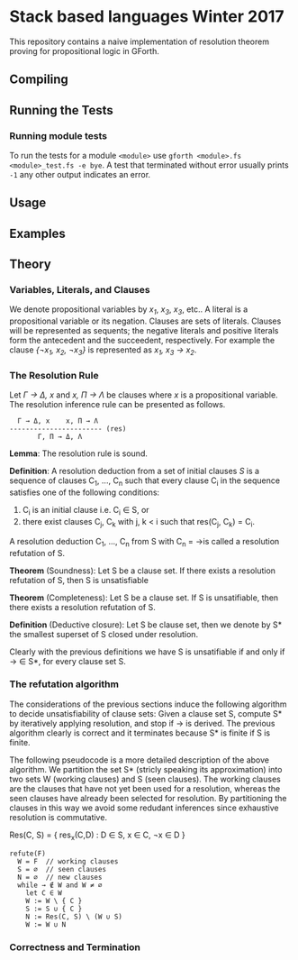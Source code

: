 
# Stack based languages Winter 2017

This repository contains a naive implementation of resolution theorem proving for propositional logic in GForth.

## Compiling

## Running the Tests

### Running module tests

To run the tests for a module `<module>` use ```gforth <module>.fs <module>_test.fs -e bye```.
A test that terminated without error usually prints `-1` any other output indicates an error.

## Usage

## Examples

## Theory   

### Variables, Literals, and Clauses

We denote propositional variables by *x<sub>1</sub>*, *x<sub>3</sub>*,  *x<sub>3</sub>*, etc.. A literal is a propositional variable or its negation. Clauses are sets of literals. Clauses will be represented as sequents; the negative literals and positive literals form the antecedent and the succeedent, respectively. For example the clause *{¬x<sub>1</sub>, x<sub>2</sub>, ¬x<sub>3</sub>}* is represented as *x<sub>1</sub>, x<sub>3</sub> → x<sub>2</sub>*.

### The Resolution Rule

Let *Γ → Δ, x* and *x, Π → Λ* be clauses where *x* is a propositional variable. The resolution inference rule can be presented as follows.

```
  Γ → Δ, x    x, Π → Λ
----------------------- (res)
       Γ, Π → Δ, Λ
```

**Lemma**: The resolution rule is sound.

**Definition**: A resolution deduction from a set of initial clauses *S* is a sequence of clauses C<sub>1</sub>, ..., C<sub>n</sub> such that every clause C<sub>i</sub> in the sequence satisfies one of the following conditions:
 1. C<sub>i</sub> is an initial clause i.e. C<sub>i</sub> ∈ S, or
 2. there exist clauses C<sub>j</sub>, C<sub>k</sub> with j, k < i such that res(C<sub>j</sub>, C<sub>k</sub>) = C<sub>i</sub>.
 
A resolution deduction C<sub>1</sub>, ..., C<sub>n</sub> from S with C<sub>n</sub> = →is called a resolution refutation of S.

**Theorem** (Soundness): Let S be a clause set. If there exists a resolution refutation of S, then S is unsatisfiable

**Theorem** (Completeness): Let S be a clause set. If S is unsatifiable, then there exists a resolution refutation of S.

**Definition** (Deductive closure): Let S be clause set, then we denote by S* the smallest superset of S closed under resolution.

Clearly with the previous definitions we have S is unsatifiable if and only if → ∈ S*, for every clause set S.

### The refutation algorithm

The considerations of the previous sections induce the following algorithm to decide unsatisfiability of clause sets: Given a clause set S, compute S* by iteratively applying resolution, and stop if → is derived.
The previous algorithm clearly is correct and it terminates because S* is finite if S is finite.

The following pseudocode is a more detailed description of the above algorithm. We partition the set S* (stricly speaking its approximation) into two sets W (working clauses) and S (seen clauses). The working clauses are the clauses that have not yet been used for a resolution, whereas the seen clauses have already been selected for resolution. By partitioning the clauses in this way we avoid some redudant inferences since exhaustive resolution is commutative.

Res(C, S) = { res<sub>x</sub>(C,D) : D ∈ S, x ∈ C, ¬x ∈ D }

```
refute(F)
  W = F  // working clauses
  S = ∅  // seen clauses
  N = ∅  // new clauses
  while → ∉ W and W ≠ ∅
    let C ∈ W
    W := W \ { C }
    S := S ∪ { C }
    N := Res(C, S) \ (W ∪ S)
    W := W ∪ N
```

### Correctness and Termination
